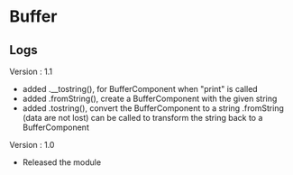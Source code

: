 # Buffer

## Logs

Version : 1.1
- added .__tostring(), for BufferComponent when "print" is called
- added .fromString(), create a BufferComponent with the given string
- added .tostring(), convert the BufferComponent to a string .fromString (data are not lost) can be called to transform the string back to a BufferComponent

Version : 1.0
- Released the module
